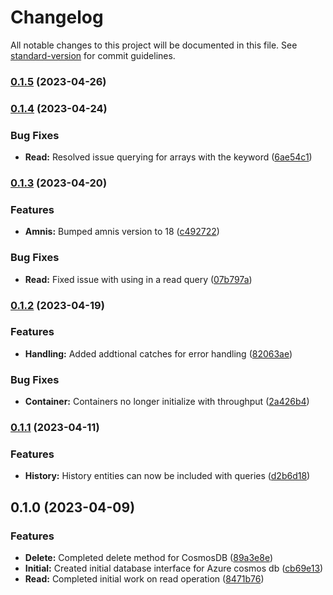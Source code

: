 # Changelog

All notable changes to this project will be documented in this file. See [standard-version](https://github.com/conventional-changelog/standard-version) for commit guidelines.

### [0.1.5](https://github.com/amnis-dev/amnis-db-cosmos/compare/v0.1.4...v0.1.5) (2023-04-26)

### [0.1.4](https://github.com/amnis-dev/amnis-db-cosmos/compare/v0.1.3...v0.1.4) (2023-04-24)


### Bug Fixes

* **Read:** Resolved issue querying for arrays with the  keyword ([6ae54c1](https://github.com/amnis-dev/amnis-db-cosmos/commit/6ae54c1aea55b038bd60186612973a37d3492772))

### [0.1.3](https://github.com/amnis-dev/amnis-db-cosmos/compare/v0.1.2...v0.1.3) (2023-04-20)


### Features

* **Amnis:** Bumped amnis version to 18 ([c492722](https://github.com/amnis-dev/amnis-db-cosmos/commit/c492722fa684d152adc5cb4f80495a19100ad09d))


### Bug Fixes

* **Read:** Fixed issue with using  in a read query ([07b797a](https://github.com/amnis-dev/amnis-db-cosmos/commit/07b797afb644c1c8864a2a7897d6f6d3cf79a31d))

### [0.1.2](https://github.com/amnis-dev/amnis-db-cosmos/compare/v0.1.1...v0.1.2) (2023-04-19)


### Features

* **Handling:** Added addtional catches for error handling ([82063ae](https://github.com/amnis-dev/amnis-db-cosmos/commit/82063ae21b6757620ed4c60992853d3fef0768c0))


### Bug Fixes

* **Container:** Containers no longer initialize with throughput ([2a426b4](https://github.com/amnis-dev/amnis-db-cosmos/commit/2a426b4531491786e7ff8551216979fae8c75b38))

### [0.1.1](https://github.com/amnis-dev/amnis-db-cosmos/compare/v0.1.0...v0.1.1) (2023-04-11)


### Features

* **History:** History entities can now be included with queries ([d2b6d18](https://github.com/amnis-dev/amnis-db-cosmos/commit/d2b6d1803c4af4e442cd984e1d400792facef59e))

## 0.1.0 (2023-04-09)


### Features

* **Delete:** Completed delete method for CosmosDB ([89a3e8e](https://github.com/amnis-dev/amnis-db-cosmos/commit/89a3e8e7590771bb69f3ebb22a5bab39e6d07f5e))
* **Initial:** Created initial database interface for Azure cosmos db ([cb69e13](https://github.com/amnis-dev/amnis-db-cosmos/commit/cb69e130d4df16c15fce2d331a8dcf6356a7100f))
* **Read:** Completed initial work on read operation ([8471b76](https://github.com/amnis-dev/amnis-db-cosmos/commit/8471b7696836adc5d0f01fb79e6a73e76f8c20de))
